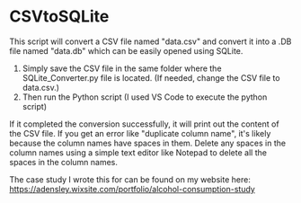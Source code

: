 ﻿# CSVtoSQLite

This script will convert a CSV file named "data.csv" and convert it into a .DB file named "data.db" which can be easily opened using SQLite. 

1. Simply save the CSV file in the same folder where the SQLite_Converter.py file is located. (If needed, change the CSV file to data.csv.)
2. Then run the Python script (I used VS Code to execute the python script)

If it completed the conversion successfully, it will print out the content of the CSV file. 
If you get an error like "duplicate column name", it's likely because the column names have spaces in them. 
Delete any spaces in the column names using a simple text editor like Notepad to delete all the spaces in the column names. 

The case study I wrote this for can be found on my website here: https://adensley.wixsite.com/portfolio/alcohol-consumption-study
